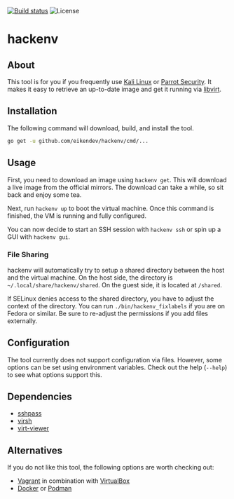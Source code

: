 [![Build status](https://img.shields.io/github/workflow/status/eikendev/hackenv/Main)](https://github.com/eikendev/hackenv/actions)
![License](https://img.shields.io/github/license/eikendev/hackenv)

# hackenv

## About

This tool is for you if you frequently use [Kali Linux](https://www.kali.org/) or [Parrot Security](https://www.parrotsec.org/).
It makes it easy to retrieve an up-to-date image and get it running via [libvirt](https://libvirt.org/).

## Installation

The following command will download, build, and install the tool.

```bash
go get -u github.com/eikendev/hackenv/cmd/...
```

## Usage

First, you need to download an image using `hackenv get`.
This will download a live image from the official mirrors.
The download can take a while, so sit back and enjoy some tea.

Next, run `hackenv up` to boot the virtual machine.
Once this command is finished, the VM is running and fully configured.

You can now decide to start an SSH session with `hackenv ssh` or spin up a GUI with `hackenv gui`.

### File Sharing

hackenv will automatically try to setup a shared directory between the host and the virtual machine.
On the host side, the directory is `~/.local/share/hackenv/shared`.
On the guest side, it is located at `/shared`.

If SELinux denies access to the shared directory, you have to adjust the context of the directory.
You can run `./bin/hackenv_fixlabels` if you are on Fedora or similar.
Be sure to re-adjust the permissions if you add files externally.

## Configuration

The tool currently does not support configuration via files.
However, some options can be set using environment variables.
Check out the help (`--help`) to see what options support this.

## Dependencies

- [sshpass](https://sourceforge.net/projects/sshpass/)
- [virsh](https://libvirt.org/)
- [virt-viewer](https://virt-manager.org/)

## Alternatives

If you do not like this tool, the following options are worth checking out:
- [Vagrant](https://www.vagrantup.com/) in combination with [VirtualBox](https://www.virtualbox.org/)
- [Docker](https://www.docker.com/) or [Podman](https://podman.io/)
